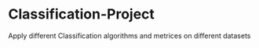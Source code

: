 # Classification-Project
Apply different Classification algorithms and metrices on different datasets
